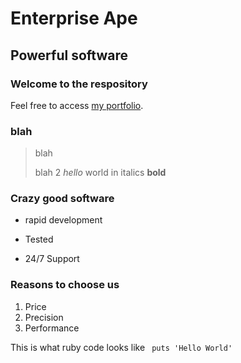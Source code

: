 Enterprise Ape
==============

Powerful software
-----------------

### Welcome to the respository

Feel free to access [my portfolio](http://www.google.co.uk).

### blah
>
>
> blah
>
> blah 2 *hello* world in italics
**bold**

### Crazy good software
* rapid development
+ Tested
- 24/7 Support

### Reasons to choose us
1. Price
2. Precision
3. Performance

This is what ruby code looks like ` puts 'Hello World'`

